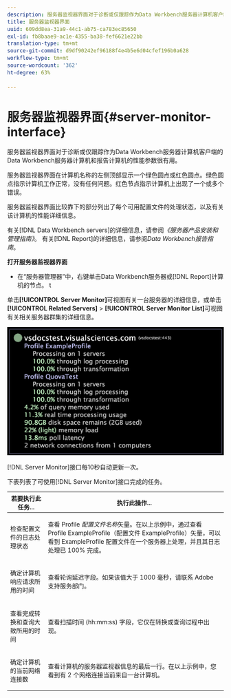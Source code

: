 ```yaml
---
description: 服务器监视器界面对于诊断或仅跟踪作为Data Workbench服务器计算机客户端的Data Workbench服务器计算机和报告计算机的性能参数很有用。
title: 服务器监视器界面
uuid: 609dd8ea-31a9-44c1-ab75-ca783ec85650
exl-id: fb8baae9-ac1e-4355-ba38-fef6621e22bb
translation-type: tm+mt
source-git-commit: d9df90242ef96188f4e4b5e6d04cfef196b0a628
workflow-type: tm+mt
source-wordcount: '362'
ht-degree: 63%

---
```


# 服务器监视器界面{#server-monitor-interface}

服务器监视器界面对于诊断或仅跟踪作为Data Workbench服务器计算机客户端的Data Workbench服务器计算机和报告计算机的性能参数很有用。

服务器监视器界面在计算机名称的左侧顶部显示一个绿色圆点或红色圆点。绿色圆点指示计算机工作正常，没有任何问题。红色节点指示计算机上出现了一个或多个错误。

服务器监视器界面比较靠下的部分列出了每个可用配置文件的处理状态，以及有关该计算机的性能详细信息。

有关[!DNL Data Workbench servers]的详细信息，请参阅&#x200B;*《服务器产品安装和管理指南》*。 有关[!DNL Report]的详细信息，请参阅&#x200B;*Data Workbench报告指南*。

**打开服务器监视器界面**

* 在“服务器管理器”中，右键单击Data Workbench服务器或[!DNL Report]计算机的节点。 t

单击&#x200B;**[!UICONTROL Server Monitor]**&#x200B;可视图有关一台服务器的详细信息，或单击&#x200B;**[!UICONTROL Related Servers]** > **[!UICONTROL Server Monitor List]**&#x200B;可视图有关相关服务器群集的详细信息。

![](assets/vis_ServerMonitor.png)

[!DNL Server Monitor]接口每10秒自动更新一次。

下表列表了可使用[!DNL Server Monitor]接口完成的任务。

<table id="table_A65426669ADE44B5A6BAD9D4E99A5CAC"> 
 <thead> 
  <tr> 
   <th colname="col1" class="entry"> 若要执行此任务... </th> 
   <th colname="col2" class="entry"> 执行此操作... </th> 
  </tr> 
 </thead>
 <tbody> 
  <tr> 
   <td colname="col1"> <p>检查配置文件的日志处理状态 </p> </td> 
   <td colname="col2"> <p>查看 Profile <i>配置文件名称</i>矢量。在以上示例中，通过查看 Profile ExampleProfile（配置文件 ExampleProfile）矢量，可以看到 ExampleProfile 配置文件在一个服务器上处理，并且其日志处理已 100% 完成。 </p> </td> 
  </tr> 
  <tr> 
   <td colname="col1"> <p>确定计算机响应请求所用的时间 </p> </td> 
   <td colname="col2"> <p>查看轮询延迟字段。如果该值大于 1000 毫秒，请联系 Adobe 支持服务部门。 </p> </td> 
  </tr> 
  <tr> 
   <td colname="col1"> <p>查看完成转换和查询大致所用的时间 </p> </td> 
   <td colname="col2"> <p>查看扫描时间 (hh:mm:ss) 字段，它仅在转换或查询过程中出现。 </p> </td> 
  </tr> 
  <tr> 
   <td colname="col1"> <p>确定计算机的当前网络连接数 </p> </td> 
   <td colname="col2"> <p>查看计算机的<span class="wintitle">服务器监视器</span>信息的最后一行。在以上示例中，您看到有 2 个网络连接当前来自一台计算机。 </p> </td> 
  </tr> 
 </tbody> 
</table>
